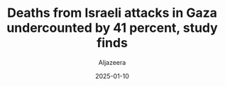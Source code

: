 ---
title: "Deaths from Israeli attacks in Gaza undercounted by 41 percent, study finds"
date: 2025-01-10
layout: post-news
author: Aljazeera
categories: [news]
tags: []
link: "https://www.aljazeera.com/news/2025/1/10/deaths-from-israeli-attacks-in-gaza-undercounted-by-41-percent-study-finds"
---